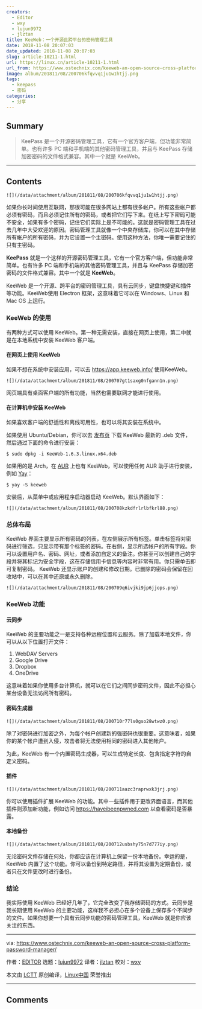 ```yaml
---
creators:
  - Editor
  - wxy
  - lujun9972
  - jlztan
title: KeeWeb：一个开源且跨平台的密码管理工具
date: 2018-11-08 20:07:03
date_updated: 2018-11-08 20:07:03
slug: article-10211-1.html
url: https://linux.cn/article-10211-1.html
url_from: https://www.ostechnix.com/keeweb-an-open-source-cross-platform-password-manager/
image: album/201811/08/200706kfqvvq1ju1w1htjj.png
tags:
  - keepass
  - 密码
categories:
  - 分享
---
```


## Summary

> KeePass 是一个开源密码管理工具，它有一个官方客户端，但功能非常简单。也有许多 PC 端和手机端的其他密码管理工具，并且与 KeePass 存储加密密码的文件格式兼容。其中一个就是 KeeWeb。

***

<!-- more -->

## Contents

`![](/data/attachment/album/201811/08/200706kfqvvq1ju1w1htjj.png)`

如果你长时间使用互联网，那很可能在很多网站上都有很多帐户。所有这些帐户都必须有密码，而且必须记住所有的密码，或者把它们写下来。在纸上写下密码可能不安全，如果有多个密码，记住它们实际上是不可能的。这就是密码管理工具在过去几年中大受欢迎的原因。密码管理工具就像一个中央存储库，你可以在其中存储所有帐户的所有密码，并为它设置一个主密码。使用这种方法，你唯一需要记住的只有主密码。

**KeePass** 就是一个这样的开源密码管理工具，它有一个官方客户端，但功能非常简单。也有许多 PC 端和手机端的其他密码管理工具，并且与 KeePass 存储加密密码的文件格式兼容。其中一个就是 **KeeWeb**。

KeeWeb 是一个开源、跨平台的密码管理工具，具有云同步，键盘快捷键和插件等功能。KeeWeb使用 Electron 框架，这意味着它可以在 Windows、Linux 和 Mac OS 上运行。

### KeeWeb 的使用

有两种方式可以使用 KeeWeb。第一种无需安装，直接在网页上使用，第二中就是在本地系统中安装 KeeWeb 客户端。

#### 在网页上使用 KeeWeb

如果不想在系统中安装应用，可以去 <https://app.keeweb.info/> 使用KeeWeb。

`![](/data/attachment/album/201811/08/200707gt1saxg0nfgann1n.png)`

网页端具有桌面客户端的所有功能，当然也需要联网才能进行使用。

#### 在计算机中安装 KeeWeb

如果喜欢客户端的舒适性和离线可用性，也可以将其安装在系统中。

如果使用 Ubuntu/Debian，你可以去 [发布页](https://github.com/keeweb/keeweb/releases/latest) 下载 KeeWeb 最新的 .deb 文件，然后通过下面的命令进行安装：

```shell
$ sudo dpkg -i KeeWeb-1.6.3.linux.x64.deb
```

如果用的是 Arch，在 [AUR](https://aur.archlinux.org/packages/keeweb/) 上也有 KeeWeb，可以使用任何 AUR 助手进行安装，例如 [Yay](https://www.ostechnix.com/yay-found-yet-another-reliable-aur-helper/)：

```shell
$ yay -S keeweb
```

安装后，从菜单中或应用程序启动器启动 KeeWeb。默认界面如下：

`![](/data/attachment/album/201811/08/200708kzkdfrlrlbfkrl88.png)`

### 总体布局

KeeWeb 界面主要显示所有密码的列表，在左侧展示所有标签。单击标签将对密码进行筛选，只显示带有那个标签的密码。在右侧，显示所选帐户的所有字段。你可以设置用户名、密码、网址，或者添加自定义的备注。你甚至可以创建自己的字段并将其标记为安全字段，这在存储信用卡信息等内容时非常有用。你只需单击即可复制密码。 KeeWeb 还显示账户的创建和修改日期。已删除的密码会保留在回收站中，可以在其中还原或永久删除。

`![](/data/attachment/album/201811/08/200709q6ivjki9jp6jjops.png)`

### KeeWeb 功能

#### 云同步

KeeWeb 的主要功能之一是支持各种远程位置和云服务。除了加载本地文件，你可以从以下位置打开文件：

1. WebDAV Servers
2. Google Drive
3. Dropbox
4. OneDrive

这意味着如果你使用多台计算机，就可以在它们之间同步密码文件，因此不必担心某台设备无法访问所有密码。

#### 密码生成器

`![](/data/attachment/album/201811/08/200710r77ls0gso28wtwz0.png)`

除了对密码进行加密之外，为每个帐户创建新的强密码也很重要。这意味着，如果你的某个帐户遭到入侵，攻击者将无法使用相同的密码进入其他帐户。

为此，KeeWeb 有一个内置密码生成器，可以生成特定长度、包含指定字符的自定义密码。

#### 插件

`![](/data/attachment/album/201811/08/200711aazc3raprwxk3jrj.png)`

你可以使用插件扩展 KeeWeb 的功能。其中一些插件用于更改界面语言，而其他插件则添加新功能，例如访问 <https://haveibeenpwned.com> 以查看密码是否暴露。

#### 本地备份

`![](/data/attachment/album/201811/08/200712usbshy75n7d777iy.png)`

无论密码文件存储在何处，你都应该在计算机上保留一份本地备份。幸运的是，KeeWeb 内置了这个功能。你可以备份到特定路径，并将其设置为定期备份，或者只在文件更改时进行备份。

### 结论

我实际使用 KeeWeb 已经好几年了，它完全改变了我存储密码的方式。云同步是我长期使用 KeeWeb 的主要功能，这样我不必担心在多个设备上保存多个不同步的文件。如果你想要一个具有云同步功能的密码管理工具，KeeWeb 就是你应该关注的东西。

---

via: <https://www.ostechnix.com/keeweb-an-open-source-cross-platform-password-manager/>

作者：[EDITOR](https://www.ostechnix.com/author/editor/) 选题：[lujun9972](https://github.com/lujun9972) 译者：[jlztan](https://github.com/jlztan) 校对：[wxy](https://github.com/wxy)

本文由 [LCTT](https://github.com/LCTT/TranslateProject) 原创编译，[Linux中国](https://linux.cn/) 荣誉推出

***

## Comments

